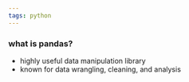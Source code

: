 ```yaml
---
tags: python
---
```


### what is pandas?
- highly useful data manipulation library 
- known for data wrangling, cleaning, and analysis
